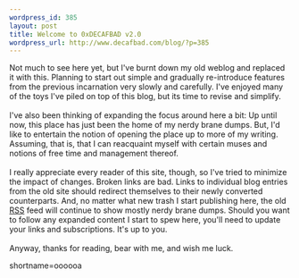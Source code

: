 ```yaml
--- 
wordpress_id: 385
layout: post
title: Welcome to 0xDECAFBAD v2.0
wordpress_url: http://www.decafbad.com/blog/?p=385
---
```

Not much to see here yet, but I've burnt down my old weblog and
replaced it with this.  Planning to start out simple and gradually
re-introduce features from the previous incarnation very slowly and
carefully.  I've enjoyed many of the toys I've piled on top of this
blog, but its time to revise and simplify.
<br /><br />
I've also been thinking of expanding the focus around here a bit: Up
until now, this place has just been the home of my nerdy brane dumps.
But, I'd like to entertain the notion of opening the place up to more
of my writing.  Assuming, that is, that I can reacquaint myself with
certain muses and notions of free time and management thereof.
<br /><br />
I really appreciate every reader of this site, though, so I've tried
to minimize the impact of changes.  Broken links are bad.  Links to
individual blog entries from the old site should redirect themselves
to their newly converted counterparts.  And, no matter what new trash
I start publishing here, the old <a href="http://www.decafbad.com/twiki/bin/view/Main/RSS">RSS</a> feed will continue to show mostly
nerdy brane dumps.  Should you want to follow any expanded content I
start to spew here, you'll need to update your links and
subscriptions.  It's up to you.
<br /><br />
Anyway, thanks for reading, bear with me, and wish me luck.
<!--more-->
shortname=oooooa
